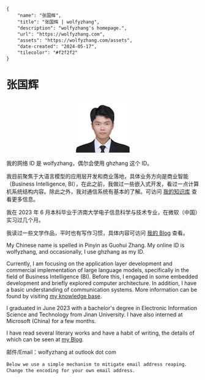 ```bio-meta
{
    "name": "张国辉",
    "title": "张国辉 | wolfyzhang",
    "description": "wolfyzhang's homepage.",
    "url": "https://wolfyzhang.com",
    "assets": "https://wolfyzhang.com/assets",
    "date-created": "2024-05-17",
    "tilecolor": "#f2f2f2"
}
```

# 张国辉

<figure class="gl-page-background gl-float-right gl-image-box" style="text-align: center;"><img src="assets/images/hero-image.jpg" alt="A photo of wolfyzhang" width="140" height="140" style="max-width: 140px;" /></figure>

我的网络 ID 是 wolfyzhang，偶尔会使用 ghzhang 这个 ID。

我目前聚焦于大语言模型的应用层开发和商业落地，具体业务方向是商业智能（Business Intelligence, BI），在此之前，我做过一些嵌入式开发，看过一点计算机系统结构内容。除此之外，我对通信系统有基本的了解。可访问 [我的知识库](https://kb.wolfyzhang.com/) 查看更多信息。

我在 2023 年 6 月本科毕业于济南大学电子信息科学与技术专业，在微软（中国）实习过几个月。

我读过一些文学作品，平时也有写作习惯，具体内容可访问 [我的 Blog](https://blog.wolfyzhang.com/) 查看。

My Chinese name is spelled in Pinyin as Guohui Zhang. My online ID is wolfyzhang, and occasionally, I use ghzhang as my ID.

Currently, I am focusing on the application layer development and commercial implementation of large language models, specifically in the field of Business Intelligence (BI). Before this, I engaged in some embedded development and briefly explored computer architecture. In addition, I have a basic understanding of communication systems. More information can be found by visiting [my knowledge base](https://kb.wolfyzhang.com/konwledge-base).

I graduated in June 2023 with a bachelor's degree in Electronic Information Science and Technology from Jinan University. I have also interned at Microsoft (China) for a few months.

I have read several literary works and have a habit of writing, the details of which can be seen at [my Blog](https://blog.wolfyzhang.com/).

邮件/Email：<span id="_eml" class="gl-eml">wolfyzhang at outlook dot com</span>

```bio-remove
Below we use a simple mechanism to mitigate email address reaping.
Change the encoding for your own email address.
```

<!--[bio][protect]
<script type="application/javascript">
window.setTimeout(function ()
{
var addr = [119,111,108,102,121,122,104,97,110,103,64,111,117,116,108,111,111,107,46,99,111,109];
addr = String.fromCharCode.apply(String, addr);
var eml = document.getElementById('_eml');
eml.innerHTML = '<a href="mailto:' + addr + '">' + addr + '</a>';
eml.removeAttribute('class');
}, 600);
</script>
[bio]-->
